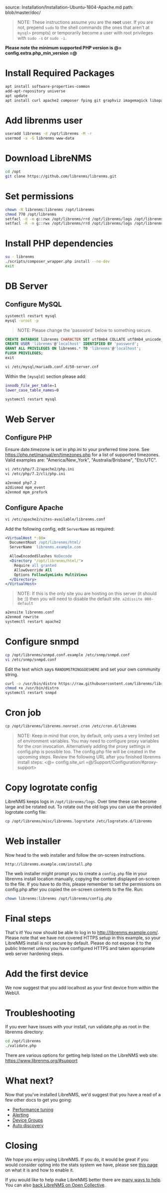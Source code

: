 source: Installation/Installation-Ubuntu-1804-Apache.md
path: blob/master/doc/

> NOTE: These instructions assume you are the **root** user.  If you
> are not, prepend `sudo` to the shell commands (the ones that aren't
> at `mysql>` prompts) or temporarily become a user with root
> privileges with `sudo -s` or `sudo -i`.

**Please note the minimum supported PHP version is @= config.extra.php_min_version =@**

# Install Required Packages

```bash
apt install software-properties-common
add-apt-repository universe
apt update
apt install curl apache2 composer fping git graphviz imagemagick libapache2-mod-php7.2 mariadb-client mariadb-server mtr-tiny nmap php7.2-cli php7.2-curl php7.2-gd php7.2-json php7.2-mbstring php7.2-mysql php7.2-snmp php7.2-xml php7.2-zip python-memcache python-mysqldb rrdtool snmp snmpd whois python3-pip
```

# Add librenms user

```bash
useradd librenms -d /opt/librenms -M -r
usermod -a -G librenms www-data
```

# Download LibreNMS

```bash
cd /opt
git clone https://github.com/librenms/librenms.git
```

# Set permissions

```bash
chown -R librenms:librenms /opt/librenms
chmod 770 /opt/librenms
setfacl -d -m g::rwx /opt/librenms/rrd /opt/librenms/logs /opt/librenms/bootstrap/cache/ /opt/librenms/storage/
setfacl -R -m g::rwx /opt/librenms/rrd /opt/librenms/logs /opt/librenms/bootstrap/cache/ /opt/librenms/storage/
```

# Install PHP dependencies

```bash
su - librenms
./scripts/composer_wrapper.php install --no-dev
exit
```

# DB Server

## Configure MySQL

```bash
systemctl restart mysql
mysql -uroot -p
```

> NOTE: Please change the 'password' below to something secure.

```sql
CREATE DATABASE librenms CHARACTER SET utf8mb4 COLLATE utf8mb4_unicode_ci;
CREATE USER 'librenms'@'localhost' IDENTIFIED BY 'password';
GRANT ALL PRIVILEGES ON librenms.* TO 'librenms'@'localhost';
FLUSH PRIVILEGES;
exit
```

```bash
vi /etc/mysql/mariadb.conf.d/50-server.cnf
```

Within the `[mysqld]` section please add:

```bash
innodb_file_per_table=1
lower_case_table_names=0
```

```bash
systemctl restart mysql
```

# Web Server

## Configure PHP

Ensure date.timezone is set in php.ini to your preferred time zone.
See <https://php.net/manual/en/timezones.php> for a list of supported
timezones.  Valid examples are: "America/New_York",
"Australia/Brisbane", "Etc/UTC".

```bash
vi /etc/php/7.2/apache2/php.ini
vi /etc/php/7.2/cli/php.ini

a2enmod php7.2
a2dismod mpm_event
a2enmod mpm_prefork
```

## Configure Apache

```bash
vi /etc/apache2/sites-available/librenms.conf
```

Add the following config, edit `ServerName` as required:

```apache
<VirtualHost *:80>
  DocumentRoot /opt/librenms/html/
  ServerName  librenms.example.com

  AllowEncodedSlashes NoDecode
  <Directory "/opt/librenms/html/">
    Require all granted
    AllowOverride All
    Options FollowSymLinks MultiViews
  </Directory>
</VirtualHost>
```

> NOTE: If this is the only site you are hosting on this server (it
> should be :)) then you will need to disable the default
> site. `a2dissite 000-default`

```bash
a2ensite librenms.conf
a2enmod rewrite
systemctl restart apache2
```

# Configure snmpd

```bash
cp /opt/librenms/snmpd.conf.example /etc/snmp/snmpd.conf
vi /etc/snmp/snmpd.conf
```

Edit the text which says `RANDOMSTRINGGOESHERE` and set your own community string.

```bash
curl -o /usr/bin/distro https://raw.githubusercontent.com/librenms/librenms-agent/master/snmp/distro
chmod +x /usr/bin/distro
systemctl restart snmpd
```

# Cron job

```bash
cp /opt/librenms/librenms.nonroot.cron /etc/cron.d/librenms
```

> NOTE: Keep in mind  that cron, by default, only uses a very limited
> set of environment variables. You may need to configure proxy
> variables for the cron invocation. Alternatively adding the proxy
> settings in config.php is possible too. The config.php file will be
> created in the upcoming steps. Review the following URL after you
> finished librenms install steps:
> <@= config.site_url =@/Support/Configuration/#proxy-support>

# Copy logrotate config

LibreNMS keeps logs in `/opt/librenms/logs`. Over time these can
become large and be rotated out.  To rotate out the old logs you can
use the provided logrotate config file:

```bash
cp /opt/librenms/misc/librenms.logrotate /etc/logrotate.d/librenms
```

# Web installer

Now head to the web installer and follow the on-screen instructions.

```
http://librenms.example.com/install.php
```

The web installer might prompt you to create a `config.php` file in
your librenms install location manually, copying the content displayed
on-screen to the file. If you have to do this, please remember to set
the permissions on config.php after you copied the on-screen contents
to the file. Run:

```bash
chown librenms:librenms /opt/librenms/config.php
```

# Final steps

That's it!  You now should be able to log in to
<http://librenms.example.com/>.  Please note that we have not covered
HTTPS setup in this example, so your LibreNMS install is not secure by
default.  Please do not expose it to the public Internet unless you
have configured HTTPS and taken appropriate web server hardening
steps.

# Add the first device

We now suggest that you add localhost as your first device from within the WebUI.

# Troubleshooting

If you ever have issues with your install, run validate.php as root in
the librenms directory:

```bash
cd /opt/librenms
./validate.php
```

There are various options for getting help listed on the LibreNMS web
site: <https://www.librenms.org/#support>

# What next?

Now that you've installed LibreNMS, we'd suggest that you have a read
of a few other docs to get you going:

- [Performance tuning](../Support/Performance.md)
- [Alerting](../Alerting/index.md)
- [Device Groups](../Extensions/Device-Groups.md)
- [Auto discovery](../Extensions/Auto-Discovery.md)

# Closing

We hope you enjoy using LibreNMS. If you do, it would be great if you
would consider opting into the stats system we have, please see [this
page](../General/Callback-Stats-and-Privacy.md) on
what it is and how to enable it.

If you would like to help make LibreNMS better there are [many ways to
help](../Support/FAQ.md#a-namefaq9-what-can-i-do-to-helpa). You
can also [back LibreNMS on Open Collective](https://t.libren.ms/donations).
